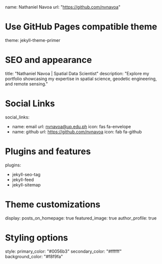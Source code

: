 name: Nathaniel Navoa
url: "https://github.com/nvnavoa" 

# Use GitHub Pages compatible theme
theme: jekyll-theme-primer 

# SEO and appearance
title: "Nathaniel Navoa | Spatial Data Scientist"
description: "Explore my portfolio showcasing my expertise in spatial science, geodetic engineering, and remote sensing."

# Social Links
social_links:
  - name: email
    url: nvnavoa@up.edu.ph
    icon: fas fa-envelope
  - name: github
    url: https://github.com/nvnavoa
    icon: fab fa-github

# Plugins and features
plugins:
  - jekyll-seo-tag
  - jekyll-feed
  - jekyll-sitemap

# Theme customizations
display:
  posts_on_homepage: true
  featured_image: true
  author_profile: true

# Styling options
style:
  primary_color: "#0056b3"
  secondary_color: "#ffffff"
  background_color: "#f8f9fa"
